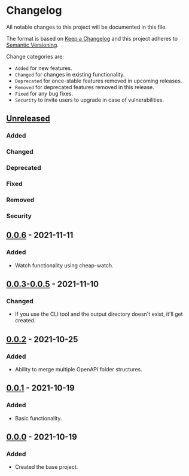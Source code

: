 # Changelog

All notable changes to this project will be documented in this file.

The format is based on [Keep a Changelog](http://keepachangelog.com/en/1.0.0/)
and this project adheres to [Semantic Versioning](http://semver.org/spec/v2.0.0.html).

Change categories are:

* `Added` for new features.
* `Changed` for changes in existing functionality.
* `Deprecated` for once-stable features removed in upcoming releases.
* `Removed` for deprecated features removed in this release.
* `Fixed` for any bug fixes.
* `Security` to invite users to upgrade in case of vulnerabilities.

## [Unreleased]
### Added
### Changed
### Deprecated
### Fixed
### Removed
### Security

## [0.0.6] - 2021-11-11
### Added
- Watch functionality using cheap-watch.

## [0.0.3-0.0.5] - 2021-11-10
### Changed
- If you use the CLI tool and the output directory doesn't exist, it'll get created.

## [0.0.2] - 2021-10-25
### Added
- Ability to merge multiple OpenAPI folder structures.

## [0.0.1] - 2021-10-19
### Added
- Basic functionality.

## [0.0.0] - 2021-10-19
### Added
- Created the base project.

[Unreleased]: https://github.com/saibotsivad/glopen/compare/v0.0.0...HEAD
[0.0.6]: https://github.com/saibotsivad/glopen/compare/v0.0.5...v0.0.6
[0.0.3-0.0.5]: https://github.com/saibotsivad/glopen/compare/v0.0.2...v0.0.5
[0.0.2]: https://github.com/saibotsivad/glopen/compare/v0.0.1...v0.0.2
[0.0.1]: https://github.com/saibotsivad/glopen/compare/v0.0.0...v0.0.1
[0.0.0]: https://github.com/saibotsivad/glopen/tree/v0.0.0
